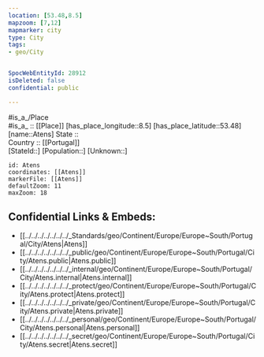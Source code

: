 ```yaml
---
location: [53.48,8.5] 
mapzoom: [7,12] 
mapmarker: city 
type: City
tags:
- geo/City


SpocWebEntityId: 28912
isDeleted: false
confidential: public

---
```

#is_a_/Place  
#is_a_ :: [[Place]] 
[has_place_longitude::8.5] 
[has_place_latitude::53.48] 
[name::Atens] 
State ::  
Country :: [[Portugal]]  
[StateId::] 
[Population::] 
[Unknown::] 


```leaflet
id: Atens
coordinates: [[Atens]] 
markerFile: [[Atens]] 
defaultZoom: 11 
maxZoom: 18
```


## Confidential Links & Embeds: 
- [[../../../../../../../_Standards/geo/Continent/Europe/Europe~South/Portugal/City/Atens|Atens]] 
- [[../../../../../../../_public/geo/Continent/Europe/Europe~South/Portugal/City/Atens.public|Atens.public]] 
- [[../../../../../../../_internal/geo/Continent/Europe/Europe~South/Portugal/City/Atens.internal|Atens.internal]] 
- [[../../../../../../../_protect/geo/Continent/Europe/Europe~South/Portugal/City/Atens.protect|Atens.protect]] 
- [[../../../../../../../_private/geo/Continent/Europe/Europe~South/Portugal/City/Atens.private|Atens.private]] 
- [[../../../../../../../_personal/geo/Continent/Europe/Europe~South/Portugal/City/Atens.personal|Atens.personal]] 
- [[../../../../../../../_secret/geo/Continent/Europe/Europe~South/Portugal/City/Atens.secret|Atens.secret]] 

